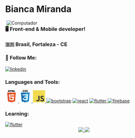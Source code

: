 <h1 align="left">Bianca Miranda</h1>
<img src="https://user-images.githubusercontent.com/78173189/122680101-13263b80-d1c4-11eb-8275-0f3ae52c0fa2.gif" min-width="500px" max-width="500px" width="500px" align="right" alt="Computador">
<h3 align="left">🖥️ Front-end & Mobile developer!</h3>

<h3>🇧🇷 Brasil, Fortaleza - CE </h3>

<h3 align="left">🌺 Follow Me:</h3>
<p align="left"><a href="https://www.linkedin.com/in/bianca-miranda-265386210/" target="_blank"><img align="center" src="https://cdn.jsdelivr.net/npm/simple-icons@3.0.1/icons/linkedin.svg" alt="linkedin" height="30" width="40" /></a></p>

<h3 align="left">Languages and Tools:</h3>
<p align="left"> 
<a href="https://www.w3.org/html/" target="_blank"> <img src="https://raw.githubusercontent.com/devicons/devicon/master/icons/html5/html5-original-wordmark.svg" alt="html5" width="40" height="40"/> </a>
<a href="https://www.w3schools.com/css/" target="_blank"> <img src="https://raw.githubusercontent.com/devicons/devicon/master/icons/css3/css3-original-wordmark.svg" alt="css3" width="40" height="40"/> </a> 
<a href="https://developer.mozilla.org/en-US/docs/Web/JavaScript" target="_blank"> <img src="https://raw.githubusercontent.com/devicons/devicon/master/icons/javascript/javascript-original.svg" alt="javascript" width="40" height="40"/> </a>
<a href="https://getbootstrap.com/" target="_blank"> <img src="https://user-images.githubusercontent.com/78173189/125307677-a60b4f00-e306-11eb-9259-255386e70bd0.png" alt="bootstrap" width="40" height="40"/></a>
<a href="https://reactnative.dev/" target="_blank"> <img src="https://user-images.githubusercontent.com/78173189/128866289-5327a7d0-5be0-4f78-bd90-65201b7d3779.png" alt="react" width="40" height="40"/></a>
<a href="https://flutter.dev/" target="_blank"> <img src="https://user-images.githubusercontent.com/78173189/128866628-9acaa9d2-db3e-4431-a754-77dc546040b2.png" alt="flutter" width="30" height="30"/> </a>
<a href="https://firebase.google.com/?hl=pt" target="_blank"> <img src="https://user-images.githubusercontent.com/78173189/136597487-9b474ad2-68ba-492b-9afb-3b4a9d646f1c.png" alt="firebase" width="30" height="30"/> </a> </p>

<h3 align="left">Learning:</h3>
<a href="https://www.typescriptlang.org/" target="_blank"> <img src="https://user-images.githubusercontent.com/78173189/136598093-c83b5eed-a838-411e-9bc2-022311d34117.png" alt="flutter" width="30" height="30"/> </a>

<div align="center">
  <a href="https://github.com/BiancaAMiranda">
    <img height="180em" src="https://github-readme-stats.vercel.app/api?username=BiancaAMiranda&show_icons=true&theme=dracula&include_all_commits=true&count_private=true"/>
    <img height="180em" src="https://github-readme-stats.vercel.app/api/top-langs/?username=BiancaAMiranda&layout=compact&langs_count=7&theme=dracula"/>
   </a>
</div>
